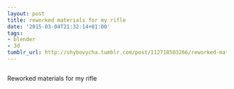 ```yaml
---
layout: post
title: reworked materials for my rifle
date: '2015-03-04T21:32:14+01:00'
tags:
- blender
- 3d
tumblr_url: http://shybovycha.tumblr.com/post/112718503266/reworked-materials-for-my-rifle
---
```


<img data-src="/tumblr_files/tumblr_nkpfpqQNbY1qio88bo1_r1_1280.png" />

Reworked materials for my rifle
